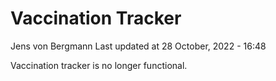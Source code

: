 Vaccination Tracker
================
Jens von Bergmann
Last updated at 28 October, 2022 - 16:48

Vaccination tracker is no longer functional.

